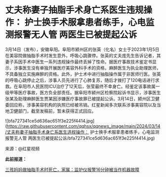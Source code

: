 # 丈夫称妻子抽脂手术身亡系医生违规操作： 护士换手术服拿患者练手，心电监测报警无人管 两医生已被提起公诉

3月14日（发布），安徽阜阳。阜阳市颍州区的张英（化名）女士于2023年1月5日在美容院做抽脂手术时发生意外，呼吸心跳骤停。张英的丈夫庞先生告诉记者，其妻子系因手术中医生一系列违规操作最终丢掉了性命。据医疗事故技术鉴定书显示，涉事医生没有单独开展医疗美容外科手术的资格，麻醉医生为执业助理医师，不具备独立实施麻醉的资格。此外，护士术中进行抽脂操作属于非医师行医。张英的呼吸心跳停止之后，涉事人员先进行了心肺复苏，随后才拨打了120电话进行求救。在阜阳市人民医院ICU治疗了12天后，张莹最终不幸身亡。经鉴定该事故属一级甲等医疗事故，医方负全部责任。据阜阳市颍州区检察院起诉书显示，涉事医生张某及助理麻醉医生贾某因涉嫌医疗事故罪已被提起公诉。3月14日，颍州区卫健委回应称，涉事美容机构的执照已经被吊销。红星新闻多次联系涉事美容院以及当地卫健部门，截至发稿前，暂未获得正式回应。

![bfa727341ce5d636ac651f3e225f4414.jpg](https://raw.githubusercontent.com/qqhsx/qqnews_image/main/2024/03/14/丈夫称妻子抽脂手术身亡系医生违规操作： 护士换手术服拿患者练手，心电监测报警无人管 两医生已被提起公诉/bfa727341ce5d636ac651f3e225f4414.jpg)

来源：@红星视频

**此前报道：**

[三孩妈妈做抽脂手术时死亡，家属：监护仪报警16分钟被当作机器故障](https://news.qq.com/rain/a/20240313A05ZXZ00)

